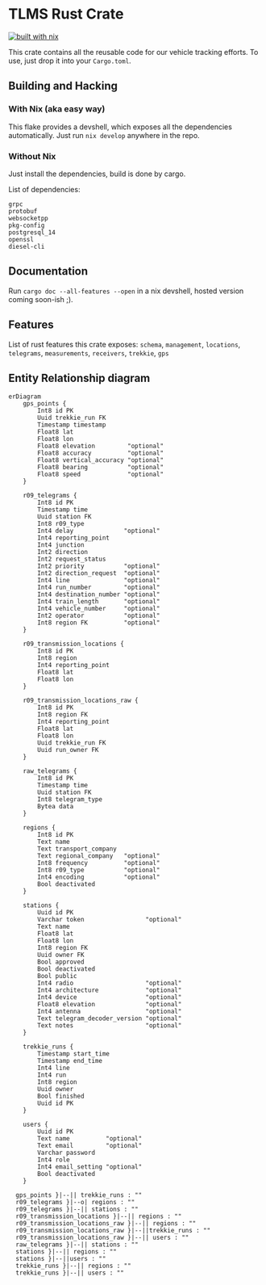 # TLMS Rust Crate

[![built with nix](https://builtwithnix.org/badge.svg)](https://builtwithnix.org)

This crate contains all the reusable code for our vehicle tracking efforts. To
use, just drop it into your `Cargo.toml`.

## Building and Hacking

### With Nix (aka easy way)

This flake provides a devshell, which exposes all the dependencies
automatically. Just run `nix develop` anywhere in the repo.

### Without Nix

Just install the dependencies, build is done by cargo.

List of dependencies:
```
grpc
protobuf
websocketpp
pkg-config
postgresql_14
openssl
diesel-cli
```

## Documentation

Run `cargo doc --all-features --open` in a nix devshell, hosted version coming
soon-ish ;).

## Features 

List of rust features this crate exposes: `schema`, `management`, `locations`,
`telegrams`, `measurements`, `receivers`, `trekkie`, `gps`

## Entity Relationship diagram

```mermaid
erDiagram
	gps_points {
		Int8 id PK
		Uuid trekkie_run FK
		Timestamp timestamp
		Float8 lat
		Float8 lon
		Float8 elevation         "optional"
		Float8 accuracy          "optional"
		Float8 vertical_accuracy "optional"
		Float8 bearing           "optional"
		Float8 speed             "optional"
	}

	r09_telegrams {
		Int8 id PK
		Timestamp time
		Uuid station FK
		Int8 r09_type
		Int4 delay              "optional"
		Int4 reporting_point
		Int4 junction
		Int2 direction
		Int2 request_status
		Int2 priority           "optional"
		Int2 direction_request  "optional"
		Int4 line               "optional"
		Int4 run_number         "optional"
		Int4 destination_number "optional"
		Int4 train_length       "optional"
		Int4 vehicle_number     "optional"
		Int2 operator           "optional"
		Int8 region FK          "optional"
	}

	r09_transmission_locations {
		Int8 id PK
		Int8 region
		Int4 reporting_point
		Float8 lat
		Float8 lon
	}

	r09_transmission_locations_raw {
		Int8 id PK
		Int8 region FK
		Int4 reporting_point
		Float8 lat
		Float8 lon
		Uuid trekkie_run FK
		Uuid run_owner FK
	}

	raw_telegrams {
		Int8 id PK
		Timestamp time
		Uuid station FK
		Int8 telegram_type
		Bytea data
	}

	regions {
		Int8 id PK
		Text name
		Text transport_company
		Text regional_company   "optional"
		Int8 frequency          "optional"
		Int8 r09_type           "optional"
		Int4 encoding           "optional"
		Bool deactivated
	}

	stations {
		Uuid id PK
		Varchar token                 "optional"
		Text name
		Float8 lat
		Float8 lon
		Int8 region FK
		Uuid owner FK
		Bool approved
		Bool deactivated
		Bool public
		Int4 radio                    "optional"
		Int4 architecture             "optional"
		Int4 device                   "optional"
		Float8 elevation              "optional"
		Int4 antenna                  "optional"
		Text telegram_decoder_version "optional"
		Text notes                    "optional"
	}

	trekkie_runs {
		Timestamp start_time
		Timestamp end_time
		Int4 line
		Int4 run
		Int8 region
		Uuid owner
		Bool finished
		Uuid id PK
	}

	users {
		Uuid id PK
		Text name          "optional"
		Text email         "optional"
		Varchar password
		Int4 role
		Int4 email_setting "optional"
		Bool deactivated
	}

  gps_points }|--|| trekkie_runs : ""
  r09_telegrams }|--o| regions : ""
  r09_telegrams }|--|| stations : ""
  r09_transmission_locations }|--|| regions : ""
  r09_transmission_locations_raw }|--|| regions : ""
  r09_transmission_locations_raw }|--||trekkie_runs : ""
  r09_transmission_locations_raw }|--|| users : ""
  raw_telegrams }|--|| stations : ""
  stations }|--|| regions : ""
  stations }|--||users : ""
  trekkie_runs }|--|| regions : ""
  trekkie_runs }|--|| users : ""
```
